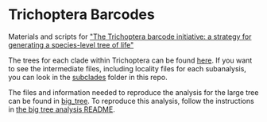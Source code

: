 # Trichoptera Barcodes
Materials and scripts for ["The Trichoptera barcode initiative: a strategy for generating a species-level tree of life"](http://dx.doi.org/10.1098/rstb.2016.0025)

The trees for each clade within Trichoptera can be found [here](subclades/Final_Trees_Subclades). If you want to see the intermediate files, including locality files for each subanalysis, you can look in the [subclades](subclades) folder in this repo.

The files and information needed to reproduce the analysis for the large tree can be found in [big_tree](big_tree). To reproduce this analysis, follow the instructions in [the big tree analysis README](big_tree/Big_Tree_Analysis.md).